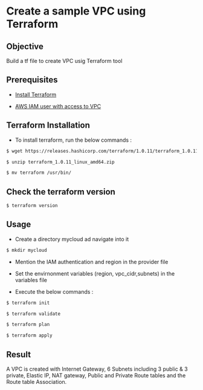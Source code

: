 # Create a sample VPC using Terraform

## Objective

Build a tf file to create VPC usig Terraform tool 

## Prerequisites

- [Install Terraform](https://learn.hashicorp.com/tutorials/terraform/install-cli?in=terraform/aws-get-started)

- [AWS IAM user with access to VPC](https://docs.aws.amazon.com/IAM/latest/UserGuide/id_users_change-permissions.html#users_change_permissions-add-console)

## Terraform Installation

- To install terraform, run the below commands : 

```sh 
$ wget https://releases.hashicorp.com/terraform/1.0.11/terraform_1.0.11_linux_amd64.zip

$ unzip terraform_1.0.11_linux_amd64.zip

$ mv terraform /usr/bin/
```

## Check the terraform version

```sh
$ terraform version
```

## Usage

- Create a directory mycloud ad navigate into it

```sh
$ mkdir mycloud
```

- Mention the IAM authentication and region in the provider file

- Set the envirnonment variables (region, vpc_cidr,subnets) in the variables file 

- Execute the below commands : 

```sh
$ terraform init
```

```sh
$ terraform validate

$ terraform plan

$ terraform apply
```

## Result

A VPC is created with Internet Gateway, 6 Subnets including 3 public & 3 private, Elastic IP, NAT gateway, Public and Private Route tables and the Route table Association.


